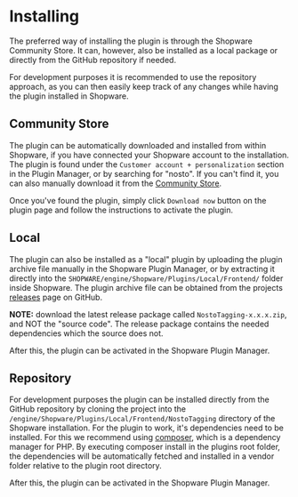 # Installing

The preferred way of installing the plugin is through the Shopware Community Store. It can, however, also be installed as a local package or directly from the GitHub repository if needed.

For development purposes it is recommended to use the repository approach, as you can then easily keep track of any changes while having the plugin installed in Shopware.

## Community Store

The plugin can be automatically downloaded and installed from within Shopware, if you have connected your Shopware account to the installation. The plugin is found under the `Customer account + personalization` section in the Plugin Manager, or by searching for "nosto". If you can't find it, you can also manually download it from the [Community Store](http://store.shopware.com/en/nosto32157561647/nosto-personalization-for-shopware.html).

Once you've found the plugin, simply click `Download now` button on the plugin page and follow the instructions to activate the plugin.

## Local

The plugin can also be installed as a "local" plugin by uploading the plugin archive file manually in the Shopware Plugin Manager, or by extracting it directly into the `SHOPWARE/engine/Shopware/Plugins/Local/Frontend/` folder inside Shopware. The plugin archive file can be obtained from the projects [releases](https://github.com/Nosto/nosto-shopware-plugin/releases) page on GitHub.

**NOTE:** download the latest release package called `NostoTagging-x.x.x.zip`, and NOT the "source code". The release package contains the needed dependencies which the source does not.

After this, the plugin can be activated in the Shopware Plugin Manager.

## Repository

For development purposes the plugin can be installed directly from the GitHub repository by cloning the project into the `/engine/Shopware/Plugins/Local/Frontend/NostoTagging` directory of the Shopware installation. For the plugin to work, it's dependencies need to be installed. For this we recommend using [composer](https://getcomposer.org/), which is a dependency manager for PHP. By executing composer install in the plugins root folder, the dependencies will be automatically fetched and installed in a vendor folder relative to the plugin root directory.

After this, the plugin can be activated in the Shopware Plugin Manager.

